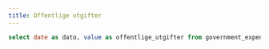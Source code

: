 ```yaml
---
title: Offentlige utgifter
---
```


```sql government_expenses
select date as dato, value as offentlige_utgifter from government_expenses
```

<LineChart
    data={government_expenses}
    title="Offentlige utgifter i nominelle kroner"
    subtitle="Kilde: SSBs tabell 10725"
    x=dato
    y=offentlige_utgifter
    chartAreaHeight={500}
/>
